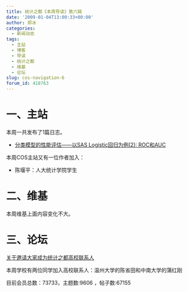 ```yaml
---
title: 统计之都《本周导读》第六辑
date: '2009-01-04T13:00:33+00:00'
author: 郑冰
categories:
  - 新闻动态
tags:
  - 主站
  - 博客
  - 导读
  - 统计之都
  - 维基
  - 论坛
slug: cos-navigation-6
forum_id: 418763
---
```


# 一、主站

本周一共发布了1篇日志。

* [分类模型的性能评估——以SAS Logistic回归为例(2): ROC和AUC](/2008/12/measure-classification-model-performance-roc-auc//)

本周COS主站又有一位作者加入：

* 陈堰平：人大统计学院学生
<!--more-->

# 二、维基

本周维基上面内容变化不大。

# 三、论坛

[关于邀请大家成为统计之都高校联系人](https://cos.name/cn/topic/13026)

本周学校有两位同学加入高校联系人：温州大学的陈省田和中南大学的蒲红刚

目前会员总数：73733，主题数:9606 ，帖子数:67155
